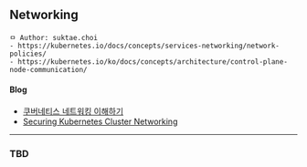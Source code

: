 ## Networking

```
ㅁ Author: suktae.choi
- https://kubernetes.io/docs/concepts/services-networking/network-policies/
- https://kubernetes.io/ko/docs/concepts/architecture/control-plane-node-communication/
```

#### Blog
- [쿠버네티스 네트워킹 이해하기](https://coffeewhale.com/k8s/network/2019/04/19/k8s-network-01/)
- [Securing Kubernetes Cluster Networking](https://ahmet.im/blog/kubernetes-network-policy/)

***

### TBD